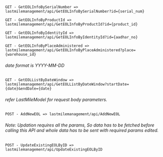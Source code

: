 `GET - GetEOLInfoBySerialNumber => lastmilemanagement/api/GetEOLInfoBySerialNumber?id={serial_num}`

`GET - GetEOLInfoByProductId => lastmilemanagement/api/GetEOLInfoByProductId?id={product_id}`

`GET - GetEOLInfoByIdentityId => lastmilemanagement/api/GetEOLInfoByIdentityId?id={aadhar_no}`

`GET - GetEOLInfoByPlaceAdministered => lastmilemanagement/api/GetEOLInfoByPlaceAdministered?place={warehouse_id}`


 ###### date format is YYYY-MM-DD
`GET - GetEOLListByDateWindow => lastmilemanagement/api/GetEOLListByDateWindow?startDate={date}&endDate={date}`

###### refer LastMileModel for request body parameters. 

`POST - AddNewEOL => lastmilemanagement/api/AddNewEOL`

###### Note: Updation requires all the params, So data has to be fetched before calling this API and whole data has to be sent with required params edited.

`POST - UpdateExistingEOLByID => lastmilemanagement/api/UpdateExistingEOLByID`  


